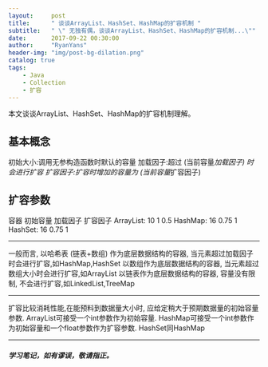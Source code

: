 ```yaml
---
layout:     post
title:      " 谈谈ArrayList、HashSet、HashMap的扩容机制 "
subtitle:   " \" 无独有偶，谈谈ArrayList、HashSet、HashMap的扩容机制...\""
date:       2017-09-22 00:30:00
author:     "RyanYans"
header-img: "img/post-bg-dilation.png"
catalog: true
tags:
    - Java
    - Collection
    - 扩容
---
```



本文谈谈ArrayList、HashSet、HashMap的扩容机制理解。


## 基本概念

初始大小:调用无参构造函数时默认的容量
加载因子:超过 (当前容量*加载因子) 时会进行扩容
扩容因子:扩容时增加的容量为 (当前容量*扩容因子)


## 扩容参数

容器	 		初始容量		加载因子		扩容因子
ArrayList:   		10				     1			   0.5
HashMap:		16				    0.75			    1
HashSet:		16				    0.75			    1


----


一般而言, 以哈希表 (链表+数组) 作为底层数据结构的容器, 当元素超过加载因子时会进行扩容,如HashMap,HashSet
以数组作为底层数据结构的容器, 当元素超过数组大小时会进行扩容,如ArrayList
以链表作为底层数据结构的容器, 容量没有限制, 不会进行扩容,如LinkedList,TreeMap


---

扩容比较消耗性能,在能预料到数据量大小时, 应给定稍大于预期数据量的初始容量参数.
ArrayList可接受一个int参数作为初始容量.
HashMap可接受一个int参数作为初始容量和一个float参数作为扩容参数.
HashSet同HashMap



----------  

##### 学习笔记，如有谬误，敬请指正。